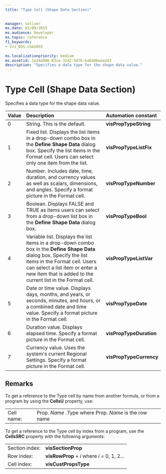 ```yaml
---
title: "Type Cell (Shape Data Section)"
 
 
manager: soliver
ms.date: 03/09/2015
ms.audience: Developer
ms.topic: reference
f1_keywords:
- Vis_DSS.chm1055
 
ms.localizationpriority: medium
ms.assetid: 1e24a906-83ce-32d2-5d7b-ba6dd6eea2d3
description: "Specifies a data type for the shape data value."
---
```


# Type Cell (Shape Data Section)

Specifies a data type for the shape data value.
  
|**Value**|**Description**|**Automation constant**|
|:-----|:-----|:-----|
|0  <br/> |String. This is the default. |**visPropTypeString** <br/> |
|1  <br/> |Fixed list. Displays the list items in a drop-down combo box in the **Define Shape Data** dialog box. Specify the list items in the Format cell. Users can select only one item from the list. |**visPropTypeListFix** <br/> |
|2  <br/> |Number. Includes date, time, duration, and currency values as well as scalars, dimensions, and angles. Specify a format picture in the Format cell. |**visPropTypeNumber** <br/> |
|3  <br/> |Boolean. Displays FALSE and TRUE as items users can select from a drop-down list box in the **Define Shape Data** dialog box. |**visPropTypeBool** <br/> |
|4  <br/> |Variable list. Displays the list items in a drop-down combo box in the **Define Shape Data** dialog box. Specify the list items in the Format cell. Users can select a list item or enter a new item that is added to the current list in the Format cell. |**visPropTypeListVar** <br/> |
|5  <br/> |Date or time value. Displays days, months, and years, or seconds, minutes, and hours, or a combined date and time value. Specify a format picture in the Format cell. |**visPropTypeDate** <br/> |
|6  <br/> |Duration value. Displays elapsed time. Specify a format picture in the Format cell. |**visPropTypeDuration** <br/> |
|7  <br/> |Currency value. Uses the system's current Regional Settings. Specify a format picture in the Format cell. |**visPropTypeCurrency** <br/> |
   
## Remarks

To get a reference to the Type cell by name from another formula, or from a program by using the **CellsU** property, use: 
  
|||
|:-----|:-----|
|Cell name:  <br/> |Prop. *Name*  .Type where Prop.  *Name*  is the row name  <br/> |
   
To get a reference to the Type cell by index from a program, use the **CellsSRC** property with the following arguments: 
  
|||
|:-----|:-----|
|Section index:  <br/> |**visSectionProp** <br/> |
|Row index:  <br/> |**visRowProp** +  *i*  where  *i*  = 0, 1, 2... |
|Cell index:  <br/> |**visCustPropsType** <br/> |
   


